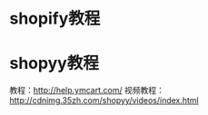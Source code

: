 # shopify教程


# shopyy教程

教程：http://help.ymcart.com/
视频教程：http://cdnimg.35zh.com/shopyy/videos/index.html